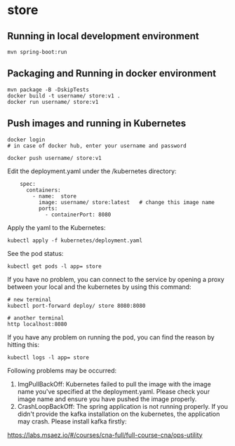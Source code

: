 #  store

## Running in local development environment

```
mvn spring-boot:run
```

## Packaging and Running in docker environment

```
mvn package -B -DskipTests
docker build -t username/ store:v1 .
docker run username/ store:v1
```

## Push images and running in Kubernetes

```
docker login 
# in case of docker hub, enter your username and password

docker push username/ store:v1
```

Edit the deployment.yaml under the /kubernetes directory:
```
    spec:
      containers:
        - name:  store
          image: username/ store:latest   # change this image name
          ports:
            - containerPort: 8080

```

Apply the yaml to the Kubernetes:
```
kubectl apply -f kubernetes/deployment.yaml
```

See the pod status:
```
kubectl get pods -l app= store
```

If you have no problem, you can connect to the service by opening a proxy between your local and the kubernetes by using this command:
```
# new terminal
kubectl port-forward deploy/ store 8080:8080

# another terminal
http localhost:8080
```

If you have any problem on running the pod, you can find the reason by hitting this:
```
kubectl logs -l app= store
```

Following problems may be occurred:

1. ImgPullBackOff:  Kubernetes failed to pull the image with the image name you've specified at the deployment.yaml. Please check your image name and ensure you have pushed the image properly.
1. CrashLoopBackOff: The spring application is not running properly. If you didn't provide the kafka installation on the kubernetes, the application may crash. Please install kafka firstly:

https://labs.msaez.io/#/courses/cna-full/full-course-cna/ops-utility


